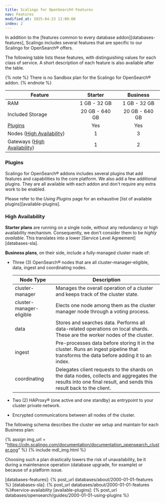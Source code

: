 ```yaml
---
title: Scalingo for OpenSearch® Features
nav: Features
modified_at: 2025-04-23 12:00:00
index: 2
---
```



In addition to the [features common to every database
addon][databases-features], Scalingo includes several features that are
specific to our Scalingo for OpenSearch® offers.

The following table lists these features, with distinguishing values for each
class of service. A short description of each feature is also available after
the table.

{% note %}
There is no Sandbox plan for the Scalingo for OpenSearch® addon.
{% endnote %}


| Feature                                            | Starter        | Business       |
| -------------------------------------------------- | :------------: | :------------: |
| RAM                                                | 1 GB - 32 GB   | 1 GB - 32 GB   |
| Included Storage                                   | 20 GB - 640 GB | 20 GB - 640 GB |
| [Plugins](#plugins)                                | Yes            | Yes            |
| Nodes ([High Availability](#high-availability))    | 1              | 3              |
| Gateways ([High Availability](#high-availability)) | 1              | 2              |

### Plugins

Scalingo for OpenSearch® addons includes several plugins that add features and
capabilities to the core platform. We also add a few additional plugins. They
are all available with each addon and don't require any extra work to be
enabled.

Please refer to the *Using Plugins* page for an exhaustive [list of available
plugins][available-plugins].

### High Availability

**Starter plans** are running on a single node, without any redundancy or high
availability mechanism. Consequently, we don't consider them to be *highly
available*. This translates into a lower [Service Level
Agreement][databases-sla].

**Business plans**, on their side, include a fully-managed cluster made of:

- Three (3) OpenSearch® nodes that are all cluster-manager-eligible, data,
  ingest and coordinating nodes.

  | Node Type                | Description                                                                                                                         |
  | ------------------------ | ----------------------------------------------------------------------------------------------------------------------------------- |
  | cluster-manager          | Manages the overall operation of a cluster and keeps track of the cluster state.                                                    |
  | cluster-manager-eligible | Elects one node among them as the cluster manager node through a voting process.                                                    |
  | data                     | Stores and searches data. Performs all data-related operations on local shards. These are the worker nodes of the cluster.          |
  | ingest                   | Pre-processes data before storing it in the cluster. Runs an ingest pipeline that transforms the data before adding it to an index. |
  | coordinating             | Delegates client requests to the shards on the data nodes, collects and aggregates the results into one final result, and sends this result back to the client. |

- Two (2) HAProxy® (one active and one standby) as entrypoint to your cluster
  private network.

- Encrypted communications between all nodes of the cluster.

The following schema describes the cluster we setup and maintain for each
Business plan:

{% assign img_url = "https://cdn.scalingo.com/documentation/documentation_opensearch_cluster.png" %}
{% include mdl_img.html %}

Choosing such a plan drastically lowers the risk of unavailability, be it
during a maintenance operation (database upgrade, for example) or because of a
platform issue.


[databases-features]: {% post_url databases/about/2000-01-01-features %}
[databases-sla]: {% post_url databases/about/2000-01-01-features %}#service-availability
[available-plugins]: {% post_url databases/opensearch/guides/2000-01-01-using-plugins %}
